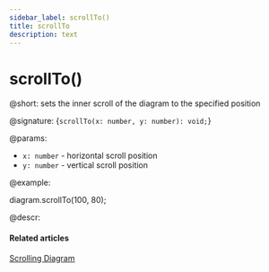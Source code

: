 ```yaml
---
sidebar_label: scrollTo()
title: scrollTo
description: text
---
```


# scrollTo()

@short: sets the inner scroll of the diagram to the specified position

@signature: {`scrollTo(x: number, y: number): void;`}

@params:
- `x: number` - horizontal scroll position
- `y: number` - vertical scroll position

@example:

diagram.scrollTo(100, 80);

@descr:

#### Related articles

[Scrolling Diagram](../../../guides/scrolling_diagram/)
